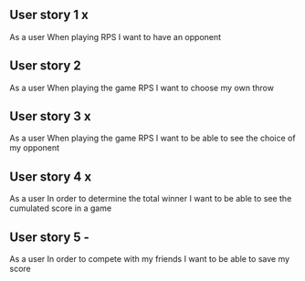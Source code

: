 ## User story 1 x
As a user
When playing RPS
I want to have an opponent

## User story 2
As a user
When playing the game RPS
I want to choose my own throw

## User story 3 x
As a user
When playing the game RPS
I want to be able to see the choice of my opponent


## User story 4 x
As a user
In order to determine the total winner
I want to be able to see the cumulated score in a game

## User story 5 -
As a user
In order to compete with my friends
I want to be able to save my score